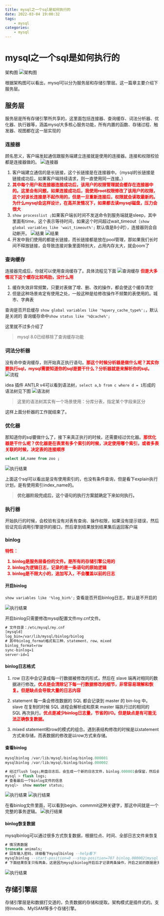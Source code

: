 ```yaml
---
title: mysql之一个sql是如何执行的
date: 2022-03-04 19:00:32
tags:
    - mysql
categories:
    - mysql
---
```


# mysql之一个sql是如何执行的
架构图
![架构图](/images/mysql-3-1.png)
<!-- more -->
根据架构图可以看出，mysql可以分为服务层和存储引擎层。这一篇章主要介绍下服务层。

## 服务层
服务层是所有存储引擎所共享的，这里面包括连接器、查询缓存、词法分析器、优化器、执行器等，涵盖mysql大多核心服务功能，所有内置的函数、存储过程、触发器、视图都在这一层实现的

### 连接器
顾名思义，客户端发起通信跟服务端建立连接就是使用的连接器。连接和权限校验都是连接器做的。
![连接器](/images/mysql-3-2.png)

1. 客户端建立通信的是长链接，这个长链接是在连接器中。（mysql的长链接是链接成功后，如果客户端持续请求，则一直使用同一连接。）
2. <font color='red'><b>其中每个用户和连接器连接成功后，该用户的权限管理就会缓存在连接器中的。这里会有问题，如果连接成功后，我使用root权限修改了该用户的权限，这个对该长连接是不起作用的，但是一旦重新连接后，权限就会读取最新的。为什么mysql会这样设计，在高并发情况下，如果都去读mysql磁盘，压力会很大</b></font>
3. `show processlist ;`如果客户端长时间不发送命令到服务端就是sleep，其中里面有time，这个表示等待时间，如果这个时间超过wait_timeout（`show global variables like 'wait_timeout%';` 默认值是8小时），连接器则会自动断开。
![结果](/images/mysql-3-3.jpg)
![结果](/images/mysql-3-4.jpg)
4. 开发中我们使用的都是长链接，而长链接都是放在pool管理，那如果我们长时间不释放链接，会导致连接对象里面特别大，占用内存太大，就会oom了

### 查询缓存
连接器完成后，你就可以使用查询缓存了。具体流程见下面
![查询缓存](/images/mysql-3-5.png)
<font color='red'><b>但是大多情况下这个缓存比较鸡肋，没什么用</b></font>
1. 缓存失效非常频繁，只要对表做了增、删、改的操作，都会使这个缓存清空
2. 但是这种场景肯定有使用之处，一般这种是给修改操作不频繁的表使用的。城市、字典表

查询是否开启缓存 `show global variables like '%query_cache_type%';`，默认是关闭的
查询缓存命中`show status like '%Qcache%';`

这里就不过多介绍了

> mysql 8.0已经移除了查询缓存功能

### 词法分析器
没有命中查询缓存，则开始真正执行语句。<font color='red'><b>那这个时候分析器是做什么呢？其实你要执行sql，mysql需要知道你的sql是要干什么？分析器就是来解析你的sql。</b></font>
![流程](/images/mysql-3-6.png)


idea 插件 ANTLR v4可以看到语法树，`select a,b from c where d = 1`形成的语法树见下图
![语法树](/images/mysql-3-7.png)
> 这里的语法树其实有一个场景使用：分库分表，指定某个字段来区分

这样上面分析器的工作就结束了。

### 优化器
那知道你的sql要做什么了，接下来真正执行的时候，还需要经过优化器。<font color='red'><b>那优化器是干什么呢？优化器是在表里有多个索引的时候，决定使用哪个索引，或者多表关联的时候，决定表的连接顺序</b></font>

```sql
select id,name from zoo ;
```

![执行结果](/images/mysql-3-8.jpg)

上面这个sql可以看出是没有使用索引的，也没有条件查询，但是看下explain执行计划，是有使用索引index_name的。


> <b>优化器阶段完成后，这个语句的执行方案就确定下来如何执行。</b>

### 执行器
开始执行的时候，会校验有没有对表有查询、操作权限，如果没有提示错误，然后验证完后调用引擎提供的接口，然后拿到结果放到结果集后返回客户端

### binlog
<font color='red'><b>
特性：
1. binlog是服务层备份的文件。是所有的存储引擎公用的
2. binlog为逻辑日志，记录的是一条语句的原始逻辑
3. binlog是不限大小的，追加写入，不会覆盖以前的日志

</b></font>

#### 开启binlog

`show variables like '%log_bin%';` 查看是否开启binlog日志，默认是不开启的

![执行结果](/images/mysql-3-9.jpg)

开启binlog只需要修改mysql配置文件my.cnf文件。
```txt
# 文件目录：/etc/mysql/my.cnf
[mysqld]
log_bin=/var/lib/mysql/binlog/binlog
# 其中binlog_format格式有三种，statement、row、mixed
binlog_format=row
sync-binlog=1
server-id=1
```

#### binlog日志格式
1. row
日志中会记录成每一行数据被修改的形式，然后在 slave 端再对相同的数据进行修改。<font color='red'><b>优点是会清除记下每一行数据修改的细节，非常容易理解和恢复。但是缺点会导致大量的日志内容</b></font>

2. statement
每一条会修改数据的 SQL 都会记录到 master 的 bin-log 中。slave 在复制的时候 SQL 进程会解析成和原来 master 端执行过的相同的 SQL 再次执行。<font color='red'><b>优点是减少binlog日志量，节省的I/O。但是缺点是有可能无法正确恢复数据。</b></font>

3. mixed
statement和row的模式的组合。遇到表结构修改的时候是以statement方式来存储，而表数据的修改是以row方式来存储。

#### 查看binlog
```sql
mysqlbinlog /var/lib/mysql/binlog/binlog.000001
mysqlbinlog /var/lib/mysql/binlog/binlog.000002
```
```sql
# 经过flush logs;刷盘日志后，会生成一个新的日志文件，binlog.000001会保留，然后会接着binlog.000001的时间点生成binlog.000002文件
mysql > flush logs; 
# 查看最后一个binlog文件的信息
mysql>  show master status;
```
![执行结果](/images/mysql-3-10.png)
![执行结果](/images/mysql-3-13.jpg)

在看binlog文件里面，可以看到begin、commmit这种关键字，那这中间就是一个完整的事务逻辑。
![执行结果](/images/mysql-3-11.png)


#### binlog恢复数据
mysqlbinlog可以通过很多方式恢复数据，根据位点、时间、全部日志文件来恢复
```sql
# 情况表数据
truncate animals;
# 回车输入密码，详细看下mysqlbinlog --help看下
mysqlbinlog --start-position=0 --stop-position=787 binlog.000002|mysql -uroot -p tahw（这个是数据库名）
# 下面结果恢复只有两条，这是因为mysqlbinlog开启后才记录两条操作，开启之前的数据是无法恢复的
```
![执行结果](/images/mysql-3-12.jpg)

## 存储引擎层
存储引擎层是和数据打交道的，负责数据的存储和提取。架构模式是插件式的。支持Innodb、MyISAM等多个存储引擎。
